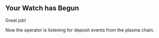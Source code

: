 ## Your Watch has Begun

Great job! 

Now the operator is listening for deposit events from the plasma chain. 